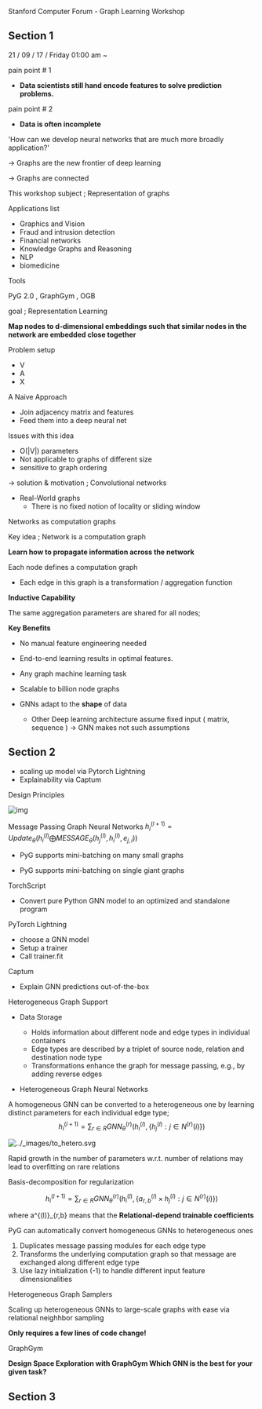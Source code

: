 Stanford Computer Forum - Graph Learning Workshop



## Section 1 



21 / 09 / 17 / Friday 01:00 am ~ 

pain point # 1 

- **Data scientists still hand encode features to solve prediction problems.**



pain point # 2

- **Data is often incomplete**



'How can we develop neural networks that are much more broadly application?'

-> Graphs are the new frontier of deep learning

-> Graphs are connected



This workshop subject ; Representation of graphs

Applications list

- Graphics and Vision
- Fraud and intrusion detection
- Financial networks
- Knowledge Graphs and Reasoning
- NLP
- biomedicine

Tools 

PyG 2.0 , GraphGym , OGB



goal ; Representation Learning

**Map nodes to d-dimensional embeddings such that similar nodes in the network are embedded close together**



Problem setup

- V
- A
- X



A Naive Approach

- Join adjacency matrix and features
- Feed them into a deep neural net

Issues with this idea

- O(|V|) parameters
- Not applicable to graphs of different size
- sensitive to graph ordering

-> solution & motivation ; Convolutional networks



- Real-World graphs
  - There is no fixed notion of locality or sliding window

Networks as computation graphs 

Key idea ; Network is a computation graph

**Learn how to propagate information across the network**

Each node defines a computation graph

- Each edge in this graph is a transformation / aggregation function





**Inductive Capability**

The same aggregation parameters are shared for all nodes;



**Key Benefits**

- No manual feature engineering needed
- End-to-end learning results in optimal features.
- Any graph machine learning task
- Scalable to billion node graphs

- GNNs adapt to the **shape** of data
  - Other Deep learning architecture assume fixed input ( matrix, sequence ) -> GNN makes not such assumptions



## Section 2



- scaling up model via Pytorch Lightning
- Explainability via Captum



Design Principles

![img](https://raw.githubusercontent.com/pyg-team/pytorch_geometric/master/docs/source/_static/img/architecture.svg?sanitize=true)





Message Passing Graph Neural Networks
$h^{(l+1)}_i = Update_{\theta}(h^{(l)}_i \bigoplus   MESSAGE_{\theta}(h^{(l)}_j, h^{(l)}_i, e_{j,i}))$


- PyG supports mini-batching on many small graphs

- PyG supports mini-batching on single giant graphs



TorchScript

- Convert pure Python GNN model to an optimized and standalone program



PyTorch Lightning

- choose a GNN model
- Setup a trainer
- Call trainer.fit



Captum

- Explain GNN predictions out-of-the-box



Heterogeneous Graph Support

- Data Storage
  - Holds information about different node and edge types in individual containers
  - Edge types are described by a triplet of source node, relation and destination node type
  - Transformations enhance the graph for message passing, e.g., by adding reverse edges

- Heterogeneous Graph Neural Networks

A homogeneous GNN can be converted to a heterogeneous one by learning distinct parameters for each individual edge type;
$$
h^{(l+1)}_i = \sum_{r\in R}GNN^{(r)}_\theta(h^{(l)}_i, \{{h^{(l)}_j}:j \in N^{(r)}(i)\})
$$


![../_images/to_hetero.svg](https://pytorch-geometric.readthedocs.io/en/latest/_images/to_hetero.svg)



Rapid growth in the number of parameters w.r.t. number of relations may lead to overfitting on rare relations

Basis-decomposition for regularization

$$
h^{(l+1)}_i = \sum_{r\in R}GNN^{(r)}_\theta(h^{(l)}_i, \{{a^{(l)}_{r,b} \times h^{(l)}_j}:j \in N^{(r)}(i)\})
$$

where a^{(l)}_{r,b} means that the **Relational-depend trainable coefficients**



PyG can automatically convert homogeneous GNNs to heterogeneous ones

1. Duplicates message passing modules for each edge type
2. Transforms the underlying computation graph so that message are exchanged along different edge type
3. Use lazy initialization (-1) to handle different input feature dimensionalities



Heterogeneous Graph Samplers

Scaling up heterogeneous GNNs to large-scale graphs with ease via relational neighhbor sampling 

**Only requires a few lines of code change!**



GraphGym

**Design Space Exploration with GraphGym Which GNN is the best for your given task?**



## Section 3
